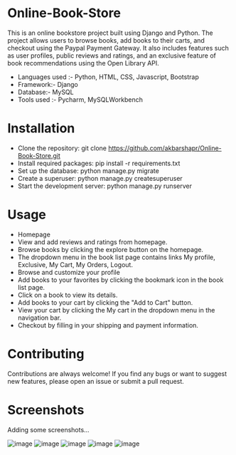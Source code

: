 # Online-Book-Store

This is an online bookstore project built using Django and Python. The project allows users to browse books, add books to their carts, and checkout using the Paypal Payment Gateway. It also includes features such as user profiles, public reviews and ratings, and an exclusive feature of book recommendations using the Open Library API. 

- Languages used :- Python, HTML, CSS, Javascript, Bootstrap
- Framework:- Django
- Database:- MySQL
- Tools used :- Pycharm, MySQLWorkbench
 
# Installation
- Clone the repository: git clone https://github.com/akbarshapr/Online-Book-Store.git
- Install required packages: pip install -r requirements.txt
- Set up the database: python manage.py migrate
- Create a superuser: python manage.py createsuperuser
- Start the development server: python manage.py runserver

# Usage
- Homepage
- View and add reviews and ratings from homepage.
- Browse books by clicking the explore button on the homepage.
- The dropdown menu in the book list page contains links My profile, Exclusive, My Cart, My Orders, Logout.
- Browse and customize your profile
- Add books to your favorites by clicking the bookmark icon in the book list page.
- Click on a book to view its details.
- Add books to your cart by clicking the "Add to Cart" button.
- View your cart by clicking the My cart in the dropdown menu in the navigation bar.
- Checkout by filling in your shipping and payment information.

# Contributing

Contributions are always welcome! If you find any bugs or want to suggest new features, please open an issue or submit a pull request.

# Screenshots

Adding some screenshots...

![image](https://user-images.githubusercontent.com/102457528/229275657-3ecb447d-9ef8-4a2d-a11f-4cdeb7eca737.png)
![image](https://user-images.githubusercontent.com/102457528/229275609-78e2f8b5-78bf-4ad6-b343-2fdb3f1f7ca7.png)
![image](https://user-images.githubusercontent.com/102457528/229275650-e98e0f27-a1f6-4e2d-b3b8-bfc3efd41627.png)
![image](https://user-images.githubusercontent.com/102457528/229275684-45468f5a-510f-456d-ab60-2d05e91f7bef.png)
![image](https://user-images.githubusercontent.com/102457528/229275701-03b66a6f-9611-4350-b23c-392355f8468f.png)

